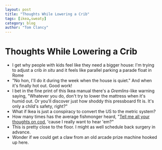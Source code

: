 ```yaml
---
layout: post
title: "Thoughts While Lowering a Crib"
tags: [ikea,sweaty]
category: blog
author: "Tom Clancy"
---
```


# Thoughts While Lowering a Crib

* I get why people with kids feel like they need a bigger house: I'm trying to adjust a crib _in situ_ and it feels like parallel parking a parade float in Rome
* "No hon, I'll do it during the week when the house is quiet." And when it's finally hot out. Good work!
* I bet in the fine print of this Ikea manual there's a _Gremlins_-like warning saying, "Whatever you do, don't try to lower the mattress when it's humid out. Or you'll discover just how shoddy this pressboard fit is. It's only a child's safety, right?"
* What if Ikea is just a conspiracy to convert the US to the metric system?
* How many times has the average fishmonger heard, "[Tell me all your thoughts on cod](https://www.youtube.com/watch?v=VuNdnKDRSDA), 'cause I really want to hear 'em?"
* This is pretty close to the floor. I might as well schedule back surgery in advance.
* Wonder if we could get a claw from an old arcade prize machine hooked up here.
